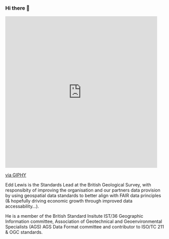 ### Hi there 👋

<iframe src="https://giphy.com/embed/aWpSIlUoSvcNa" width="480" height="480" frameBorder="0" class="giphy-embed" allowFullScreen></iframe><p><a href="https://giphy.com/gifs/koala-aWpSIlUoSvcNa">via GIPHY</a></p>

Edd Lewis is the Standards Lead at the British Geological Survey, with responsibity of improving the organisation and our partners data provision by using geospatial data standards to better align with FAIR data principles (& hopefully driving economic growth through improved data accessability…).

He is a member of the British Standard Insitute IST/36 Geographic Information committee, Association of Geotechnical and Geoenvironmental Specialists (AGS) AGS Data Format committee and contributor to ISO/TC 211 & OGC standards.

<!--
**KoalaGeo/KoalaGeo** is a ✨ _special_ ✨ repository because its `README.md` (this file) appears on your GitHub profile.

Here are some ideas to get you started:

- 🔭 I’m currently working on ...
- 🌱 I’m currently learning ...
- 👯 I’m looking to collaborate on ...
- 🤔 I’m looking for help with ...
- 💬 Ask me about ...
- 📫 How to reach me: ...
- 😄 Pronouns: ...
- ⚡ Fun fact: ...
-->
